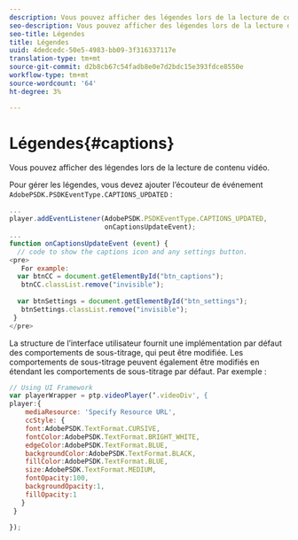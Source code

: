 ```yaml
---
description: Vous pouvez afficher des légendes lors de la lecture de contenu vidéo.
seo-description: Vous pouvez afficher des légendes lors de la lecture de contenu vidéo.
seo-title: Légendes
title: Légendes
uuid: 4dedcedc-50e5-4983-bb09-3f316337117e
translation-type: tm+mt
source-git-commit: d2b8cb67c54fadb8e0e7d2bdc15e393fdce8550e
workflow-type: tm+mt
source-wordcount: '64'
ht-degree: 3%

---
```



# Légendes{#captions}

Vous pouvez afficher des légendes lors de la lecture de contenu vidéo.

Pour gérer les légendes, vous devez ajouter l’écouteur de événement `AdobePSDK.PSDKEventType.CAPTIONS_UPDATED` :

```js
... 
player.addEventListener(AdobePSDK.PSDKEventType.CAPTIONS_UPDATED,  
                        onCaptionsUpdateEvent); 
... 
function onCaptionsUpdateEvent (event) { 
  // code to show the captions icon and any settings button. 
<pre>
   For example: 
  var btnCC = document.getElementById("btn_captions"); 
   btnCC.classList.remove("invisible"); 
   
  var btnSettings = document.getElementById("btn_settings"); 
   btnSettings.classList.remove("invisible"); 
 } 
</pre>
```

La structure de l’interface utilisateur fournit une implémentation par défaut des comportements de sous-titrage, qui peut être modifiée. Les comportements de sous-titrage peuvent également être modifiés en étendant les comportements de sous-titrage par défaut. Par exemple :

```js
// Using UI Framework 
var playerWrapper = ptp.videoPlayer(‘.videoDiv', { 
player:{ 
    mediaResource: 'Specify Resource URL', 
    ccStyle: { 
    font:AdobePSDK.TextFormat.CURSIVE, 
    fontColor:AdobePSDK.TextFormat.BRIGHT_WHITE, 
    edgeColor:AdobePSDK.TextFormat.BLUE, 
    backgroundColor:AdobePSDK.TextFormat.BLACK, 
    fillColor:AdobePSDK.TextFormat.BLUE, 
    size:AdobePSDK.TextFormat.MEDIUM, 
    fontOpacity:100, 
    backgroundOpacity:1, 
    fillOpacity:1 
   } 
 } 
 
}); 
```
